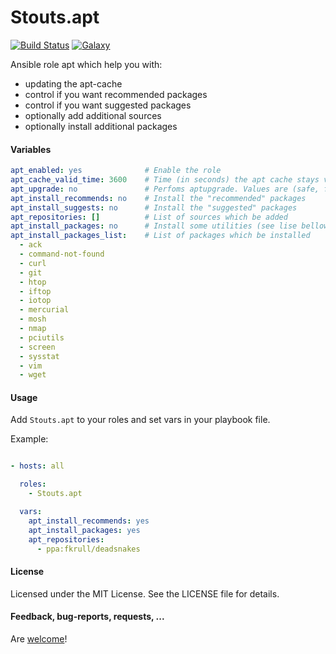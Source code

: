 Stouts.apt
==========

[![Build Status](http://img.shields.io/travis/Stouts/Stouts.apt.svg?style=flat-square)](https://travis-ci.org/Stouts/Stouts.apt)
[![Galaxy](http://img.shields.io/badge/galaxy-Stouts.apt-blue.svg?style=flat-square)](https://galaxy.ansible.com/list#/roles/852)

Ansible role apt which help you with:

* updating the apt-cache
* control if you want recommended packages
* control if you want suggested packages
* optionally add additional sources
* optionally install additional packages

#### Variables

```yaml
apt_enabled: yes              # Enable the role
apt_cache_valid_time: 3600    # Time (in seconds) the apt cache stays valid
apt_upgrade: no               # Perfoms aptupgrade. Values are (safe, full, dist)
apt_install_recommends: no    # Install the "recommended" packages
apt_install_suggests: no      # Install the "suggested" packages
apt_repositories: []          # List of sources which be added
apt_install_packages: no      # Install some utilities (see lise bellow)
apt_install_packages_list:    # List of packages which be installed
  - ack
  - command-not-found
  - curl
  - git
  - htop
  - iftop
  - iotop
  - mercurial
  - mosh
  - nmap
  - pciutils
  - screen
  - sysstat
  - vim
  - wget
```


#### Usage

Add `Stouts.apt` to your roles and set vars in your playbook file.

Example:

```yaml

- hosts: all

  roles:
    - Stouts.apt

  vars:
    apt_install_recommends: yes
    apt_install_packages: yes
    apt_repositories:
      - ppa:fkrull/deadsnakes
```

#### License

Licensed under the MIT License. See the LICENSE file for details.

#### Feedback, bug-reports, requests, ...

Are [welcome](https://github.com/Stouts/Stouts.apt/issues)!
